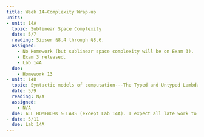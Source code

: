 ```yaml
---
title: Week 14—Complexity Wrap-up
units:
- unit: 14A
  topic: Sublinear Space Complexity
  date: 5/7
  reading: Sipser §8.4 through §8.6.
  assigned: 
    - No Homework (but sublinear space complexity will be on Exam 3).
    - Exam 3 released.
    - Lab 14A
  due:
    - Homework 13
- unit: 14B
  topic: Syntactic models of computation---The Typed and Untyped Lambda Calculus
  date: 5/9
  reading: N/A
  assigned: 
    - N/A
  due: ALL HOMEWORK & LABS (except Lab 14A). I expect all late work to be handed in no later than May 9th, and will not be accepting any late submissions past this date. This is a hard deadline.
- date: 5/11
  due: Lab 14A
---
```

